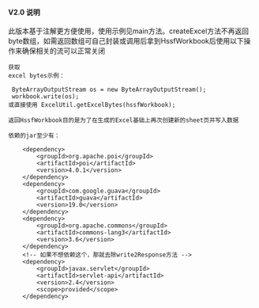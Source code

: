 #### V2.0 说明

此版本基于注解更方便使用，使用示例见main方法。createExcel方法不再返回byte数组，如需返回数组可自己封装或调用后拿到HssfWorkbook后使用以下操作来确保相关的流可以正常关闭
```
获取
excel bytes示例：
```
     ByteArrayOutputStream os = new ByteArrayOutputStream();
     workbook.write(os);
    或直接使用 ExcelUtil.getExcelBytes(hssfWorkbook);
```
返回HssfWorkbook目的是为了在生成的Excel基础上再次创建新的sheet页并写入数据

依赖的jar至少有：
```
<!-- poi excel 导出 -->
        <dependency>
            <groupId>org.apache.poi</groupId>
            <artifactId>poi</artifactId>
            <version>4.0.1</version>
        </dependency>
        <dependency>
            <groupId>com.google.guava</groupId>
            <artifactId>guava</artifactId>
            <version>19.0</version>
        </dependency>
        <dependency>
            <groupId>org.apache.commons</groupId>
            <artifactId>commons-lang3</artifactId>
            <version>3.6</version>
        </dependency>
        <!-- 如果不想依赖这个，那就去除write2Response方法 -->
        <dependency>
            <groupId>javax.servlet</groupId>
            <artifactId>servlet-api</artifactId>
            <version>2.4</version>
            <scope>provided</scope>
        </dependency>
```
